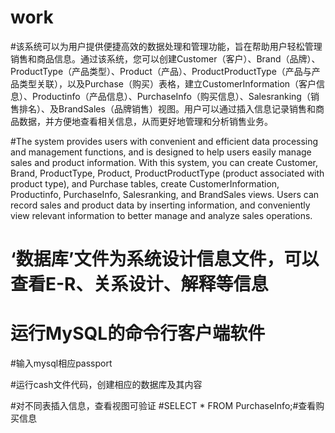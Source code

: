 # work

#该系统可以为用户提供便捷高效的数据处理和管理功能，旨在帮助用户轻松管理销售和商品信息。通过该系统，您可以创建Customer（客户）、Brand（品牌）、ProductType（产品类型）、Product（产品）、ProductProductType（产品与产品类型关联），以及Purchase（购买）表格，建立CustomerInformation（客户信息）、Productinfo（产品信息）、PurchaseInfo（购买信息）、Salesranking（销售排名）、及BrandSales（品牌销售）视图。用户可以通过插入信息记录销售和商品数据，并方便地查看相关信息，从而更好地管理和分析销售业务。

#The system provides users with convenient and efficient data processing and management functions, and is designed to help users easily manage sales and product information. With this system, you can create Customer, Brand, ProductType, Product, ProductProductType (product associated with product type), and Purchase tables, create CustomerInformation, Productinfo, PurchaseInfo, Salesranking, and BrandSales views. Users can record sales and product data by inserting information, and conveniently view relevant information to better manage and analyze sales operations.

# ‘数据库’文件为系统设计信息文件，可以查看E-R、关系设计、解释等信息

# 运行MySQL的命令行客户端软件

#输入mysql相应passport

#运行cash文件代码，创建相应的数据库及其内容


#对不同表插入信息，查看视图可验证
#SELECT * FROM PurchaseInfo;#查看购买信息
